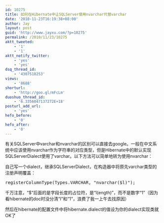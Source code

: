```yaml
---
id: 10275
title: 如何在Hibernate中让SQLServer使用nvarchar代替varchar
date: '2010-11-23T16:19:38+08:00'
author: Jay
layout: post
guid: 'http://www.jayxu.com/?p=10275'
permalink: /2010/11/23/10275
aktt_tweeted:
    - '1'
    - '1'
aktt_notify_twitter:
    - 'yes'
    - 'yes'
dsq_thread_id:
    - '4307518253'
views:
    - '8688'
shorturl:
    - 'http://goo.gl/mFcLm'
duoshuo_thread_id:
    - '6.3356047137272E+18'
posturl_add_url:
    - 'yes'
hefo_before:
    - '0'
hefo_after:
    - '0'
---
```


<!-- wp:paragraph -->
<p>有关SQLServer中varchar和nvarchar的区别可以直接去google。一般在中文系统中应该使用nvarchar作为字符串的对应类型，但是Hibernate中的默认实现SQLServerDialect使用了varchar。以下方法可以简单地转为使用nvarchar：</p>
<!-- /wp:paragraph -->

<!-- wp:paragraph -->
<p>自己写一个dialect，继承SQLServerDialect，在构造器中将原先varchar类型的注册声明覆盖：</p>
<!-- /wp:paragraph -->

<!-- wp:enlighter/codeblock -->
<pre class="EnlighterJSRAW" data-enlighter-language="generic" data-enlighter-theme="" data-enlighter-highlight="" data-enlighter-linenumbers="" data-enlighter-lineoffset="" data-enlighter-title="" data-enlighter-group="">registerColumnType(Types.VARCHAR, "nvarchar($l)");</pre>
<!-- /wp:enlighter/codeblock -->

<!-- wp:paragraph -->
<p>千万注意，“$”后面的是字段长度的占位符，是“l(ength)”，而不是数字“1”（因为看hibernate的doc时没分清“l”和“1”，浪费了我一上午去找原因）</p>
<!-- /wp:paragraph -->

<!-- wp:paragraph -->
<p>然后在hibernate的配置文件中将hibernate.dialect的值设为你的dialect实现类就OK了</p>
<!-- /wp:paragraph -->